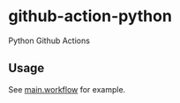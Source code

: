 # github-action-python
Python Github Actions

## Usage

See [main.workflow](.github/main.workflow) for example.
